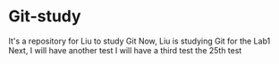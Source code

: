 # Git-study
It's a repository for Liu to study Git
Now, Liu is studying Git for the Lab1
Next, I will have another test
I will have a third test
the 25th test
